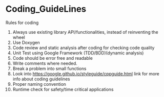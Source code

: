 # Coding_GuideLines
Rules for coding

1. Always use existing library API/functionalities, instead of reinventing the wheel
2. Use Doxygen
3. Code review and static analysis after coding for checking code quality
4. Unit Test using Google Framework (TDD/BDD)(dynamic analysis)
5. Code should be error free and readable
6. Write comments where needed.
7. Break a problem into small functions
8. Look into https://google.github.io/styleguide/cppguide.html link for more info about coding guidelines
9. Proper naming convention
10. Runtime check for safety/time critical applications

  
